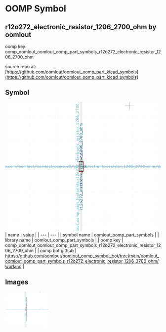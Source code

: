 # OOMP Symbol  
## r12o272_electronic_resistor_1206_2700_ohm  by oomlout  
  
oomp key: oomp_oomlout_oomlout_oomp_part_symbols_r12o272_electronic_resistor_1206_2700_ohm  
  
source repo at: [https://github.com/oomlout/oomlout_oomp_part_kicad_symbols](https://github.com/oomlout/oomlout_oomp_part_kicad_symbols)  
## Symbol  
  
[![working.png](working_600.png)](working.png)  
| name | value | 
| --- | --- | 
| symbol name | oomlout_oomp_part_symbols | 
| library name | oomlout_oomp_part_symbols | 
| oomp key | oomp_oomlout_oomlout_oomp_part_symbols_r12o272_electronic_resistor_1206_2700_ohm | 
| oomp bot github | https://github.com/oomlout/oomlout_oomp_symbol_bot/tree/main/oomlout_oomlout_oomp_part_symbols_r12o272_electronic_resistor_1206_2700_ohm/working | 
## Images  
  
[![working.png](working_140.png)](working.png)  
